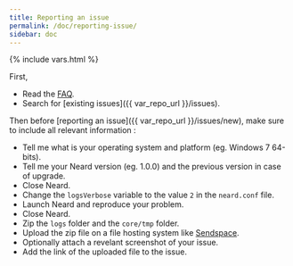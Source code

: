 ```yaml
---
title: Reporting an issue
permalink: /doc/reporting-issue/
sidebar: doc
---
```

{% include vars.html %}

First,

* Read the [FAQ](/doc/faq/).
* Search for [existing issues]({{ var_repo_url }}/issues).

Then before [reporting an issue]({{ var_repo_url }}/issues/new), make sure to include all relevant information :

* Tell me what is your operating system and platform (eg. Windows 7 64-bits).
* Tell me your Neard version (eg. 1.0.0) and the previous version in case of upgrade.
* Close Neard.
* Change the `logsVerbose` variable to the value `2` in the `neard.conf` file.
* Launch Neard and reproduce your problem.
* Close Neard.
* Zip the `logs` folder and the `core/tmp` folder.
* Upload the zip file on a file hosting system like [Sendspace](https://www.sendspace.com/).
* Optionally attach a revelant screenshot of your issue.
* Add the link of the uploaded file to the issue.